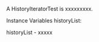 A HistoryIteratorTest is xxxxxxxxx.Instance Variables	historyList:		<Object>historyList	- xxxxx